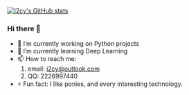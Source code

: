[![I2cy's GitHub stats](https://github-readme-stats.vercel.app/api?username=i2cy&theme=vue)](https://github.com/anuraghazra/github-readme-stats)

### Hi there 👋

- 🔭 I’m currently working on Python projects
- 🌱 I’m currently learning Deep Learning
- 📫 How to reach me: 
  1. email: i2cy@outlook.com
  2. QQ: 2226997440
- ⚡ Fun fact: I like ponies, and every interesting technology.
